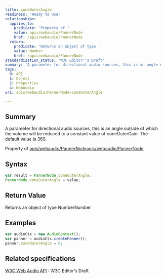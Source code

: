 ```yaml
---
title: coneOuterAngle
readiness: 'Ready to Use'
relationships:
  applies_to:
    predicate: 'Property of '
    value: apis/webaudio/PannerNode
    href: /apis/webaudio/PannerNode
  return:
    predicate: 'Returns an object of type '
    value: Number
    href: /apis/webaudio/PannerNode
standardization_status: 'W3C Editor''s Draft'
summary: 'A parameter for directional audio sources, this is an angle outside of which the volume will be reduced to a constant value of coneOuterGain. The default value is 360.'
tags:
  0: API
  1: Object
  2: Properties
  4: WebAudio
uri: apis/webaudio/PannerNode/coneOuterAngle

---
```

## <span>Summary</span>

A parameter for directional audio sources, this is an angle outside of which the volume will be reduced to a constant value of coneOuterGain. The default value is 360.

Property of [apis/webaudio/PannerNode](/apis/webaudio/PannerNode)[apis/webaudio/PannerNode](/apis/webaudio/PannerNode)

## <span>Syntax</span>

``` js
var result = PannerNode.coneOuterAngle;
PannerNode.coneOuterAngle = value;
```

## <span>Return Value</span>

Returns an object of type NumberNumber

## <span>Examples</span>

``` js
var audioCtx = new AudioContext();
var panner = audioCtx.createPanner();
panner.coneOuterAngle = 0;
```

## <span>Related specifications</span>

[W3C Web Audio API](http://webaudio.github.io/web-audio-api/)
:   W3C Editor's Draft
